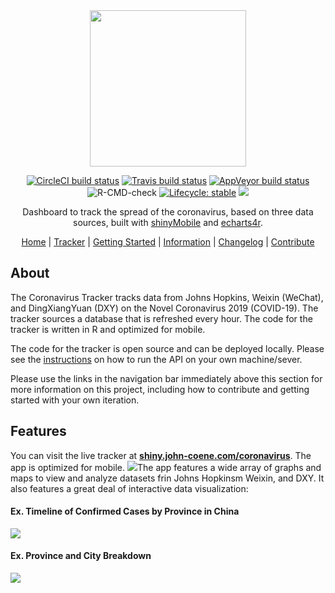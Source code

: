 
<div align="center">

<img src="./man/figures/logo.png" height="250px" />

<!-- badges: start -->
[![CircleCI build status](https://circleci.com/gh/JohnCoene/coronavirus.svg?style=svg)](https://circleci.com/gh/JohnCoene/coronavirus)
[![Travis build status](https://travis-ci.org/JohnCoene/coronavirus.svg?branch=master)](https://travis-ci.org/JohnCoene/coronavirus)
[![AppVeyor build status](https://ci.appveyor.com/api/projects/status/github/JohnCoene/coronavirus?branch=master&svg=true)](https://ci.appveyor.com/project/JohnCoene/coronavirus)
![R-CMD-check](https://github.com/JohnCoene/coronavirus/workflows/R-CMD-check/badge.svg)
[![Lifecycle: stable](https://img.shields.io/badge/lifecycle-stable-brightgreen.svg)](https://www.tidyverse.org/lifecycle/#stable)
![](https://img.shields.io/badge/license-MIT-blue)
<!-- badges: end -->

Dashboard to track the spread of the coronavirus, based on three data sources, built with [shinyMobile](https://rinterface.github.io/shinyMobile/) and [echarts4r](https://echarts4r.john-coene.com/).

[Home](README.md) | [Tracker](https://shiny.john-coene.com/coronavirus) | [Getting Started](GETSTARTED.md) | [Information](INFO.md) | [Changelog](NEWS.md) | [Contribute](CONTRIBUTE.md)

</div>

## About

The Coronavirus Tracker tracks data from Johns Hopkins, Weixin (WeChat), and DingXiangYuan (DXY) on the Novel Coronavirus 2019 (COVID-19). The tracker sources a database that is refreshed every hour. The code for the tracker is written in R and optimized for mobile.

The code for the tracker is open source and can be deployed locally. Please see the [instructions](GETSTARTED.md) on how to run the API on your own machine/sever.

Please use the links in the navigation bar immediately above this section for more information on this project, including how to contribute and getting started with your own iteration.
## Features
You can visit the live tracker at [**shiny.john-coene.com/coronavirus**](https://shiny.john-coene.com/coronavirus/). The app is optimized for mobile.
![](https://coronavirus.john-coene.com/_media/banner.png)The app features a wide array of graphs and maps to view and analyze datasets frin Johns Hopkinsm Weixin, and DXY. It also features a great deal of interactive data visualization:
#### Ex. Timeline of Confirmed Cases by Province in China
![](https://coronavirus.john-coene.com/_media/coronavirus_time1.gif)
#### Ex. Province and City Breakdown
![](https://coronavirus.john-coene.com/_media/coronavirus_time2.gif)